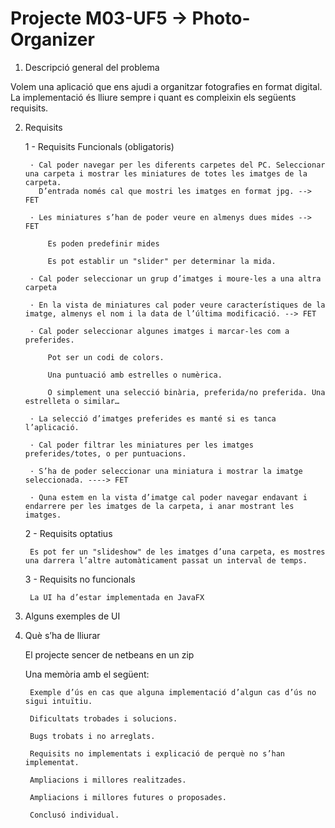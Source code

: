 # Projecte M03-UF5 → Photo-Organizer
1. Descripció general del problema

Volem una aplicació que ens ajudi a organitzar fotografies en format digital.
La implementació és lliure sempre i quant es compleixin els següents requisits.

2. Requisits

    1 - Requisits Funcionals (obligatoris)

        · Cal poder navegar per les diferents carpetes del PC. Seleccionar una carpeta i mostrar les miniatures de totes les imatges de la carpeta. 
          D’entrada només cal que mostri les imatges en format jpg. --> FET

        · Les miniatures s’han de poder veure en almenys dues mides --> FET

            Es poden predefinir mides

            Es pot establir un "slider" per determinar la mida.

        · Cal poder seleccionar un grup d’imatges i moure-les a una altra carpeta

        · En la vista de miniatures cal poder veure característiques de la imatge, almenys el nom i la data de l’última modificació. --> FET

        · Cal poder seleccionar algunes imatges i marcar-les com a preferides.

            Pot ser un codi de colors.

            Una puntuació amb estrelles o numèrica.

            O simplement una selecció binària, preferida/no preferida. Una estrelleta o similar…​

        · La selecció d’imatges preferides es manté si es tanca l’aplicació.

        · Cal poder filtrar les miniatures per les imatges preferides/totes, o per puntuacions.

        · S’ha de poder seleccionar una miniatura i mostrar la imatge seleccionada. ----> FET

        · Quna estem en la vista d’imatge cal poder navegar endavant i endarrere per les imatges de la carpeta, i anar mostrant les imatges.

    2 - Requisits optatius

        Es pot fer un "slideshow" de les imatges d’una carpeta, es mostres una darrera l’altre automàticament passat un interval de temps.

    3 - Requisits no funcionals

        La UI ha d’estar implementada en JavaFX
        
 3. Alguns exemples de UI
        
4. Què s’ha de lliurar

    El projecte sencer de netbeans en un zip

    Una memòria amb el següent:

        Exemple d’ús en cas que alguna implementació d’algun cas d’ús no sigui intuïtiu.

        Dificultats trobades i solucions.

        Bugs trobats i no arreglats.

        Requisits no implementats i explicació de perquè no s’han implementat.

        Ampliacions i millores realitzades.

        Ampliacions i millores futures o proposades.

        Conclusó individual.

